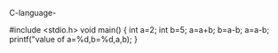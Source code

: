 C-language-
 
#include <stdio.h>
void main()
{ int a=2;
  int b=5;
  a=a+b;
  b=a-b;
  a=a-b;
  printf("value of a=%d,b=%d,a,b);
}
